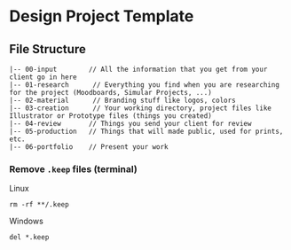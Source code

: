# Design Project Template

## File Structure

    |-- 00-input        // All the information that you get from your client go in here
    |-- 01-research      // Everything you find when you are researching for the project (Moodboards, Simular Projects, ...)
    |-- 02-material      // Branding stuff like logos, colors
    |-- 03-creation      // Your working directory, project files like Illustrator or Prototype files (things you created)
    |-- 04-review       // Things you send your client for review
    |-- 05-production   // Things that will made public, used for prints, etc.
    |-- 06-portfolio    // Present your work

### Remove `.keep` files (terminal)

Linux

    rm -rf **/.keep

Windows

    del *.keep